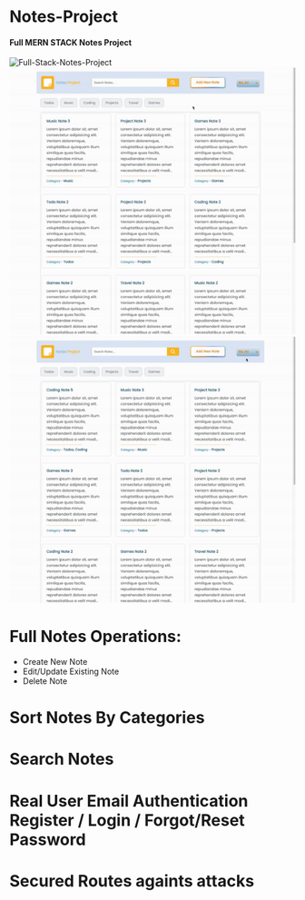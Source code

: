 # Notes-Project

#### Full MERN STACK Notes Project

![Full-Stack-Notes-Project](Notes-Project1.gif)
![Full-Stack-Notes-Project](Notes-Project2.gif)
![Full-Stack-Notes-Project](Notes-Project3.gif)

# Full Notes Operations:
- Create New Note
- Edit/Update Existing Note
- Delete Note

# Sort Notes By Categories  

# Search Notes

# Real User Email Authentication Register / Login / Forgot/Reset Password

# Secured Routes againts attacks
